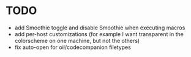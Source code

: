 # TODO

 * add Smoothie toggle and disable Smoothie when executing macros
 * add per-host customizations (for example I want transparent in the colorscheme on one machine, but not the others)
 * fix auto-open for oil/codecompanion filetypes
